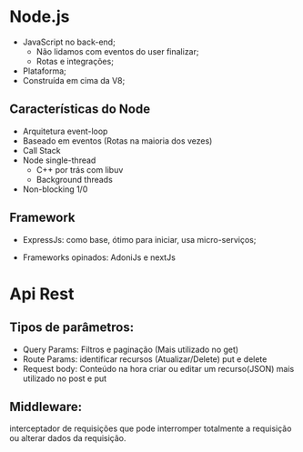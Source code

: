 # Node.js

- JavaScript no back-end;
  - Não lidamos com eventos do user finalizar;
  - Rotas e integrações;
- Plataforma;
- Construída em cima da V8;

## Características do Node

- Arquitetura event-loop
 - Baseado em eventos (Rotas na maioria dos vezes)
 - Call Stack
- Node single-thread
  - C++ por trás com libuv
  - Background threads
- Non-blocking 1/0

## Framework

- ExpressJs: como base, ótimo para iniciar, usa micro-serviços;

- Frameworks opinados: AdoniJs e nextJs

# Api Rest

## Tipos de parâmetros:

- Query Params: Filtros e paginação (Mais utilizado no get) 
- Route Params: identificar recursos (Atualizar/Delete) put e delete
- Request body: Conteúdo na hora criar ou editar um recurso(JSON) mais utilizado no post e put


## Middleware:
 
interceptador de requisições que pode interromper totalmente a requisição ou alterar dados da requisição.
